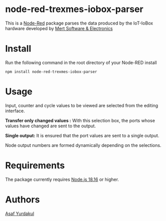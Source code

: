# node-red-trexmes-iobox-parser

This is a [Node-Red][1] package parses the data produced by the IoT-IoBox hardware developed by [Mert Software & Electronics][2] 

# Install

Run the following command in the root directory of your Node-RED install

    npm install node-red-trexmes-iobox-parser

# Usage
Input, counter and cycle values to be viewed are selected from the editing interface. 

**Transfer only changed values :** With this selection box, the ports whose values have changed are sent to the output. 

**Single output:** It is ensured that the port values are sent to a single output.

Node output numbers are formed dynamically depending on the selections.

# Requirements

The package currently requires [Node.js 18.16][1] or higher.

# Authors

[Asaf Yurdakul][4]

[1]:http://nodered.org
[2]:https://mertyazilim.com.tr/
[4]:https://github.com/asafyurdakul

